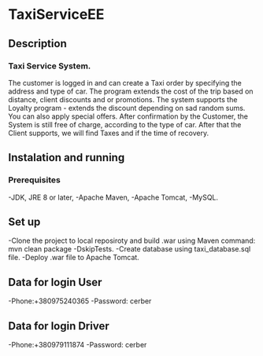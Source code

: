 # TaxiServiceEE

## Description
### Taxi Service System. 
The customer is logged in and can create a Taxi order by specifying the address and type of car. The program extends the cost of the trip based on distance, client discounts and or promotions. The system supports the Loyalty program - extends the discount depending on sad random sums. You can also apply special offers. After confirmation by the Customer, the System is still free of charge, according to the type of car. After that the Client supports, we will find Taxes and if the time of recovery.

## Instalation and running

### Prerequisites
-JDK, JRE 8 or later,
-Apache Maven,
-Apache Tomcat,
-MySQL.

## Set up
-Clone the project to local reposiroty and build .war using Maven command: mvn clean package -DskipTests.
-Create database using taxi_database.sql file. 
-Deploy .war file to Apache Tomcat.

## Data for login User
-Phone:+380975240365
-Password: cerber

## Data for login Driver
-Phone:+380979111874
-Password: cerber

